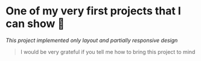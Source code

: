 # One of my very first projects that I can show 😬

*This project implemented only layout and partially responsive design*

>I would be very grateful if you tell me how to bring this project to mind